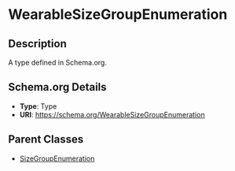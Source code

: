 # WearableSizeGroupEnumeration

## Description
A type defined in Schema.org.

## Schema.org Details
- **Type**: Type
- **URI**: https://schema.org/WearableSizeGroupEnumeration

## Parent Classes
- [SizeGroupEnumeration](../SizeGroupEnumeration.md)

